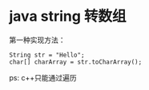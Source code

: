 





# java string 转数组

第一种实现方法：

```
String str = "Hello";
char[] charArray = str.toCharArray();
```

ps: c++只能通过遍历